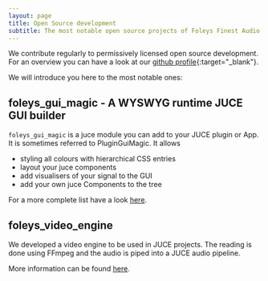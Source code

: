 ```yaml
---
layout: page
title: Open Source development
subtitle: The most notable open source projects of Foleys Finest Audio
---
```



We contribute regularly to permissively licensed open source development. For an overview
you can have a look at our [github profile](https://github.com/ffAudio/){:target="_blank"}.

We will introduce you here to the most notable ones:


foleys_gui_magic - A WYSWYG runtime JUCE GUI builder
----------------------------------------------------

`foleys_gui_magic` is a juce module you can add to your JUCE plugin or App.
It is sometimes referred to PluginGuiMagic. It allows
- styling all colours with hierarchical CSS entries
- layout your juce components
- add visualisers of your signal to the GUI
- add your own juce Components to the tree

For a more complete list have a look [here](/developer/pluginguimagic/).


foleys_video_engine
-------------------

We developed a video engine to be used in JUCE projects. The reading is done
using FFmpeg and the audio is piped into a JUCE audio pipeline.

More information can be found [here](/developer/videoengine/).



